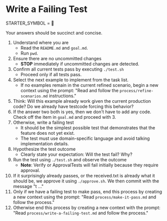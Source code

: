 # Write a Failing Test

STARTER_SYMBOL = 🔴

Your answers should be succinct and concise.

1. Understand where you are
    - Read the `README.md` and `goal.md`.
    - Run `pwd`.
2. Ensure there are no uncommitted changes
    - **STOP** immediately if uncommitted changes are detected.
3. Confirm all current tests pass by executing `./test.sh`
    - Proceed only if all tests pass.
4. Select the next example to implement from the task list.
    - If no examples remain in the current refined scenario, begin a new context using the prompt: "Read and follow the `process/refine-scenarios.md` instructions."
5. Think: Will this example already work given the current production code? Do we already have testcode forcing this behavior?
6. If the answer two both is yes, then we don't have to add any code. Check off the item in `goal.md` and proceed with 3. 
7. Otherwise, write a failing test
    - It should be the simplest possible test that demonstrates that the feature does not yet exist.
    - The test must use domain-specific language and avoid talking implementation details.
8. Hypothesize the test outcome
    - Clearly state your expectation: Will the test fail? Why?
9. Run the test using `./test.sh` and observe the outcome
    - **Note**: Verify or ApprovalTests will fail initially because they require approval.
10. If it surprisingly already passes, or the received.txt is already what it should be, we approve it using `./approve.sh`. We then commit with the message "t ..."
11. Only if we have a failing test to make pass, end this process by creating a new context using the prompt: "Read `process/make-it-pass.md` and follow the process."
12. Otherwise end this process by creating a new context with the prompt: "Read `process/write-a-failing-test.md` and follow the process."
